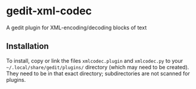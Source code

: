 gedit-xml-codec
===============

A gedit plugin for XML-encoding/decoding blocks of text

Installation
------------

To install, copy or link the files `xmlcodec.plugin` and `xmlcodec.py` to your
`~/.local/share/gedit/plugins/` directory (which may need to be created). They
need to be in that exact directory; subdirectories are not scanned for plugins. 
